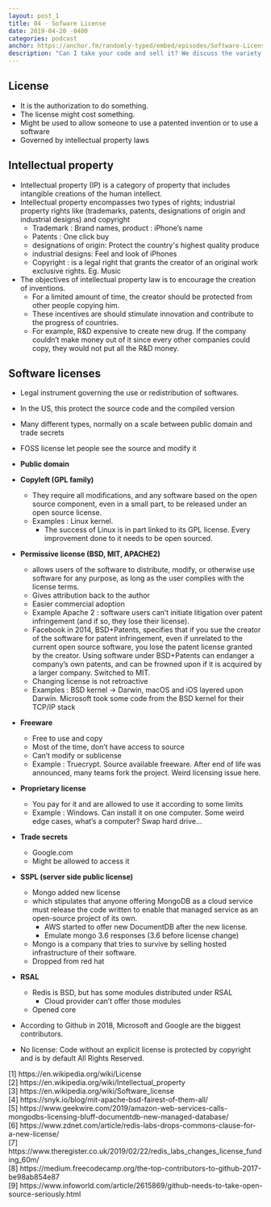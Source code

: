 ```yaml
---
layout: post_1
title: 04 - Sofware License
date: 2019-04-20 -0400
categories: podcast
anchor: https://anchor.fm/randomly-typed/embed/episodes/Software-Licenses-e3psmk/a-adi4k1
description: "Can I take your code and sell it? We discuss the variety of available licenses and whether they make sense in our current technological landscape."
---
```


## License <span class="footnote"></span>
- It is the authorization to do something.
- The license might cost something.
- Might be used to allow someone to use a patented invention or to use a software
- Governed by intellectual property laws

## Intellectual property <span class="footnote"></span>
- Intellectual property (IP) is a category of property that includes intangible creations of the human intellect.
- Intellectual property encompasses two types of rights; industrial property rights like (trademarks, patents, designations of origin and industrial designs) and copyright
  - Trademark : Brand names, product : iPhone’s name
  - Patents : One click buy
  - designations of origin: Protect the country's highest quality produce
  - industrial designs: Feel and look of iPhones
  - Copyright :  is a legal right that grants the creator of an original work exclusive rights. Eg. Music
- The objectives of intellectual property law is to encourage the creation of inventions.
  - For a limited amount of time, the creator should be protected from other people copying him.
  - These incentives are should stimulate innovation and contribute to the progress of countries.
  - For example, R&D expensive to create new drug. If the company couldn’t make money out of it since every other companies could copy, they would not put all the R&D money.

## Software licenses <span class="footnote"></span>
- Legal instrument governing the use or redistribution of softwares.
- In the US, this protect the source code and the compiled version
- Many different types, normally on a scale between public domain and trade secrets
- FOSS license let people see the source and modify it


- **Public domain**
- **Copyleft (GPL family)**
  - They require all modifications, and any software based on the open source component, even in a small part, to be released under an open source license.
  - Examples : Linux kernel.
    - The success of Linux is in part linked to its GPL license. Every improvement done to it needs to be open sourced.
- **Permissive license (BSD, MIT, APACHE2)** <span class="footnote"></span>
  - allows users of the software to distribute, modify, or otherwise use software for any purpose, as long as the user complies with the license terms.
  - Gives attribution back to the author
  - Easier commercial adoption
  - Example Apache 2 : software users can’t initiate litigation over patent infringement (and if so, they lose their license).
  - Facebook in 2014, BSD+Patents, specifies that if you sue the creator of the software for patent infringement, even if unrelated to the current open source software, you lose the patent license granted by the creator. Using software under BSD+Patents can endanger a company’s own patents, and can be frowned upon if it is acquired by a larger company. Switched to MIT.
  - Changing license is not retroactive
  - Examples : BSD kernel -> Darwin, macOS and iOS layered upon Darwin. Microsoft took some code from the BSD kernel for their TCP/IP stack
- **Freeware**
  - Free to use and copy
  - Most of the time, don’t have access to source
  - Can’t modify or sublicense
  - Example : Truecrypt. Source available freeware. After end of life was announced, many teams fork the project. Weird licensing issue here.
- **Proprietary license**
  - You pay for it and are allowed to use it according to some limits
  - Example : Windows. Can install it on one computer. Some weird edge cases, what’s a computer? Swap hard drive…
- **Trade secrets**
  - Google.com
  - Might be allowed to access it
- **SSPL (server side public license)**
  - Mongo added new license
  - which stipulates that anyone offering MongoDB as a cloud service must release the code written to enable that managed service as an open-source project of its own. <span class="footnote"></span>
    - AWS started to offer new DocumentDB after the new license.
    - Emulate mongo 3.6 responses (3.6 before license change)
  - Mongo is a company that tries to survive by selling hosted infrastructure of their software.
  - Dropped from red hat
- **RSAL** <span class="footnote"></span>
  - Redis is BSD, but has some modules distributed under RSAL
    - Cloud provider can’t offer those modules
  - Opened core
- According to Github in 2018, Microsoft and Google are the biggest contributors. <span class="footnote"></span>
- No license: Code without an explicit license is protected by copyright and is by default All Rights Reserved. <span class="footnote"></span>

<span class="footnotes">
  [1] https://en.wikipedia.org/wiki/License <br/>
  [2] https://en.wikipedia.org/wiki/Intellectual_property <br/>
  [3] https://en.wikipedia.org/wiki/Software_license <br/>
  [4] https://snyk.io/blog/mit-apache-bsd-fairest-of-them-all/ <br/>
  [5] https://www.geekwire.com/2019/amazon-web-services-calls-mongodbs-licensing-bluff-documentdb-new-managed-database/ <br/>
  [6] https://www.zdnet.com/article/redis-labs-drops-commons-clause-for-a-new-license/ <br/>
  [7] https://www.theregister.co.uk/2019/02/22/redis_labs_changes_license_funding_60m/ <br/>
  [8] https://medium.freecodecamp.org/the-top-contributors-to-github-2017-be98ab854e87 <br/>
  [9] https://www.infoworld.com/article/2615869/github-needs-to-take-open-source-seriously.html <br/>
</span>
